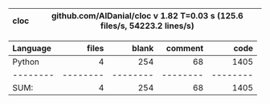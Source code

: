 cloc|github.com/AlDanial/cloc v 1.82  T=0.03 s (125.6 files/s, 54223.2 lines/s)
--- | ---

Language|files|blank|comment|code
:-------|-------:|-------:|-------:|-------:
Python|4|254|68|1405
--------|--------|--------|--------|--------
SUM:|4|254|68|1405

